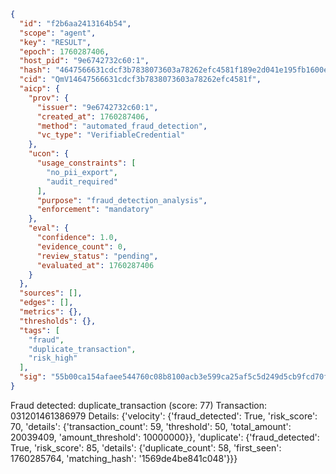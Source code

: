 ```json
{
  "id": "f2b6aa2413164b54",
  "scope": "agent",
  "key": "RESULT",
  "epoch": 1760287406,
  "host_pid": "9e6742732c60:1",
  "hash": "4647566631cdcf3b7838073603a78262efc4581f189e2d041e195fb1600ef234",
  "cid": "QmV14647566631cdcf3b7838073603a78262efc4581f",
  "aicp": {
    "prov": {
      "issuer": "9e6742732c60:1",
      "created_at": 1760287406,
      "method": "automated_fraud_detection",
      "vc_type": "VerifiableCredential"
    },
    "ucon": {
      "usage_constraints": [
        "no_pii_export",
        "audit_required"
      ],
      "purpose": "fraud_detection_analysis",
      "enforcement": "mandatory"
    },
    "eval": {
      "confidence": 1.0,
      "evidence_count": 0,
      "review_status": "pending",
      "evaluated_at": 1760287406
    }
  },
  "sources": [],
  "edges": [],
  "metrics": {},
  "thresholds": {},
  "tags": [
    "fraud",
    "duplicate_transaction",
    "risk_high"
  ],
  "sig": "55b00ca154afaee544760c08b8100acb3e599ca25af5c5d249d5cb9fcd70f68f"
}
```

Fraud detected: duplicate_transaction (score: 77)
Transaction: 031201461386979
Details: {'velocity': {'fraud_detected': True, 'risk_score': 70, 'details': {'transaction_count': 59, 'threshold': 50, 'total_amount': 20039409, 'amount_threshold': 10000000}}, 'duplicate': {'fraud_detected': True, 'risk_score': 85, 'details': {'duplicate_count': 58, 'first_seen': 1760285764, 'matching_hash': '1569de4be841c048'}}}